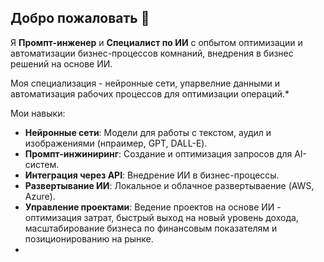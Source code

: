 ## Добро пожаловать 👋

Я **Промпт-инженер** и **Специалист по ИИ** с опбытом оптимизации и автоматизации бизнес-процессов комнаний, внедрения в бизнес решений на основе ИИ.

Моя специализация - нейронные сети, упарвелние данными и автоматизация рабочих процессов для оптимизации операций.*

Мои навыки:
- **Нейронные сети**: Модели для работы с текстом, аудил и изображениями (нпраимер, GPT, DALL-E).
- **Промпт-инжиниринг**: Создание и оптимизация запросов для AI-систем.
- **Интеграция через API**: Внедрение ИИ в бизнес-процессы.
- **Развертывание ИИ**: Локальное и облачное развертываение (AWS, Azure).
- **Управление проектами**: Ведение проектов на основе ИИ - оптимизация затрат, быстрый выход на новый уровень дохода, масштабирование бизнеса по финансовым показателям и позиционированию на рынке.
- 
